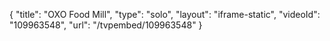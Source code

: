 {
    "title": "OXO Food Mill",
    "type": "solo",
    "layout": "iframe-static",
    "videoId": "109963548",
    "url": "\/tvpembed\/109963548"
}